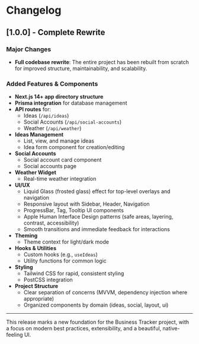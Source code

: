 # Changelog

## [1.0.0] - Complete Rewrite

### Major Changes
- **Full codebase rewrite**: The entire project has been rebuilt from scratch for improved structure, maintainability, and scalability.

### Added Features & Components
- **Next.js 14+ app directory structure**
- **Prisma integration** for database management
- **API routes** for:
  - Ideas (`/api/ideas`)
  - Social Accounts (`/api/social-accounts`)
  - Weather (`/api/weather`)
- **Ideas Management**
  - List, view, and manage ideas
  - Idea form component for creation/editing
- **Social Accounts**
  - Social account card component
  - Social accounts page
- **Weather Widget**
  - Real-time weather integration
- **UI/UX**
  - Liquid Glass (frosted glass) effect for top-level overlays and navigation
  - Responsive layout with Sidebar, Header, Navigation
  - ProgressBar, Tag, Tooltip UI components
  - Apple Human Interface Design patterns (safe areas, layering, contrast, accessibility)
  - Smooth transitions and immediate feedback for interactions
- **Theming**
  - Theme context for light/dark mode
- **Hooks & Utilities**
  - Custom hooks (e.g., `useIdeas`)
  - Utility functions for common logic
- **Styling**
  - Tailwind CSS for rapid, consistent styling
  - PostCSS integration
- **Project Structure**
  - Clear separation of concerns (MVVM, dependency injection where appropriate)
  - Organized components by domain (ideas, social, layout, ui)

---
This release marks a new foundation for the Business Tracker project, with a focus on modern best practices, extensibility, and a beautiful, native-feeling UI. 
